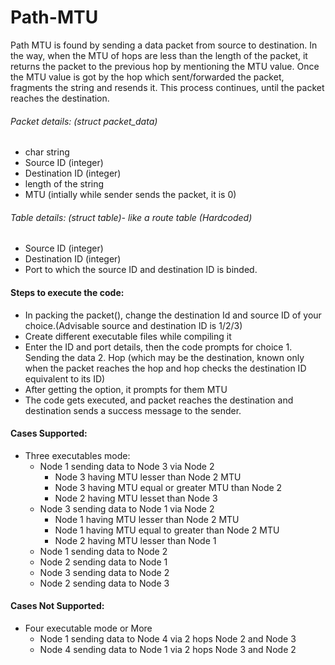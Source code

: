# Path-MTU

Path MTU is found by sending a data packet from source to destination. In the way, when the MTU of hops are less than the length of the packet, it returns the packet to the previous hop by mentioning the MTU value.
Once the MTU value is got by the hop which sent/forwarded the packet, fragments the string and resends it.
This process continues, until the packet reaches the destination.

###### Packet details: (struct packet_data)
- char string
- Source ID (integer)
- Destination ID (integer)
- length of the string
- MTU (intially while sender sends the packet, it is 0)


###### Table details: (struct table)- like a route table (Hardcoded)
- Source ID (integer)
- Destination ID (integer)
- Port to which the source ID and destination ID is binded.
	
#### Steps to execute the code:
- In packing the packet(), change the destination Id and source ID of your choice.(Advisable source and destination ID is 1/2/3) 
- Create different executable files while compiling it
- Enter the ID and port details, then the code prompts for choice 1. Sending the data 2. Hop (which may be the destination, known only when the packet reaches the hop and hop checks the destination ID equivalent to its ID)
- After getting the option, it prompts for them MTU
- The code gets executed, and packet reaches the destination and destination sends a success message to the sender.

#### Cases Supported:
- Three executables mode:
	- Node 1 sending data to Node 3 via Node 2
		- Node 3 having MTU lesser than Node 2 MTU
		- Node 3 having MTU equal or greater MTU than Node 2
		- Node 2 having MTU lesset than Node 3
	- Node 3 sending data to Node 1 via Node 2
		- Node 1 having MTU lesser than Node 2 MTU
		- Node 1 having MTU equal to greater than Node 2 MTU
		- Node 2 having MTU lesser than Node 1
	- Node 1 sending data to Node 2
	- Node 2 sending data to Node 1
	- Node 3 sending data to Node 2
	- Node 2 sending data to Node 3
	
#### Cases Not Supported:
- Four executable mode or More
	- Node 1 sending data to Node 4 via 2 hops Node 2 and Node 3
	- Node 4 sending data to Node 1 via 2 hops Node 3 and Node 2

	
